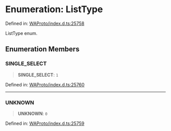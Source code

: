 # Enumeration: ListType

Defined in: [WAProto/index.d.ts:25758](https://github.com/Fokusdotid/Baileys/blob/c0c23ce3104b65dfcc64246c9ee8a49ef38993b5/WAProto/index.d.ts#L25758)

ListType enum.

## Enumeration Members

### SINGLE\_SELECT

> **SINGLE\_SELECT**: `1`

Defined in: [WAProto/index.d.ts:25760](https://github.com/Fokusdotid/Baileys/blob/c0c23ce3104b65dfcc64246c9ee8a49ef38993b5/WAProto/index.d.ts#L25760)

***

### UNKNOWN

> **UNKNOWN**: `0`

Defined in: [WAProto/index.d.ts:25759](https://github.com/Fokusdotid/Baileys/blob/c0c23ce3104b65dfcc64246c9ee8a49ef38993b5/WAProto/index.d.ts#L25759)
